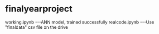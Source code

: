 # finalyearproject
working.ipynb ---ANN model, trained successfully
realcode.ipynb ---Use "finaldata" csv file on the drive
